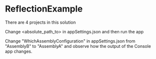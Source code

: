 # ReflectionExample

There are 4 projects in this solution



Change <absolute_path_to> in appSettings.json and then run the app

Change "WhichAssemblyConfiguration" in appSettings.json from "AssemblyB" to "AssemblyA" and observe how the output of the Console app changes.
